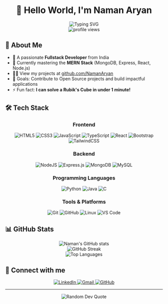 # <div align="center">👋 Hello World, I'm Naman Aryan</div>

<div align="center">
  <img src="https://readme-typing-svg.demolab.com?font=Fira+Code&duration=3000&pause=1000&color=2E97F7&center=true&vCenter=true&width=500&lines=Passionate+Fullstack+Developer;MERN+Stack+Enthusiast;Problem+Solver;Always+Learning" alt="Typing SVG" />
</div>

<div align="center">
  <img src="https://komarev.com/ghpvc/?username=namanaryan&label=Profile%20views&color=0e75b6&style=flat" alt="profile views" />
</div>

## 💫 About Me
- 🔭 A passionate **Fullstack Developer** from India
- 🌱 Currently mastering the **MERN Stack** (MongoDB, Express, React, Node.js)  
- 👨‍💻 View my projects at [github.com/NamanAryan](https://github.com/NamanAryan)
- 🎯 Goals: Contribute to Open Source projects and build impactful applications
- ⚡ Fun fact: **I can solve a Rubik's Cube in under 1 minute!**

## 🛠️ Tech Stack

<div align="center">
  
  ### Frontend
  ![HTML5](https://img.shields.io/badge/html5-%23E34F26.svg?style=for-the-badge&logo=html5&logoColor=white)
  ![CSS3](https://img.shields.io/badge/css3-%231572B6.svg?style=for-the-badge&logo=css3&logoColor=white)
  ![JavaScript](https://img.shields.io/badge/javascript-%23323330.svg?style=for-the-badge&logo=javascript&logoColor=%23F7DF1E)
  ![TypeScript](https://img.shields.io/badge/typescript-%23007ACC.svg?style=for-the-badge&logo=typescript&logoColor=white)
  ![React](https://img.shields.io/badge/react-%2320232a.svg?style=for-the-badge&logo=react&logoColor=%2361DAFB)
  ![Bootstrap](https://img.shields.io/badge/bootstrap-%23563D7C.svg?style=for-the-badge&logo=bootstrap&logoColor=white)
  ![TailwindCSS](https://img.shields.io/badge/tailwindcss-%2338B2AC.svg?style=for-the-badge&logo=tailwind-css&logoColor=white)

  ### Backend
  ![NodeJS](https://img.shields.io/badge/node.js-6DA55F?style=for-the-badge&logo=node.js&logoColor=white)
  ![Express.js](https://img.shields.io/badge/express.js-%23404d59.svg?style=for-the-badge&logo=express&logoColor=%2361DAFB)
  ![MongoDB](https://img.shields.io/badge/MongoDB-%234ea94b.svg?style=for-the-badge&logo=mongodb&logoColor=white)
  ![MySQL](https://img.shields.io/badge/mysql-%2300f.svg?style=for-the-badge&logo=mysql&logoColor=white)

  ### Programming Languages
  ![Python](https://img.shields.io/badge/python-3670A0?style=for-the-badge&logo=python&logoColor=ffdd54)
  ![Java](https://img.shields.io/badge/java-%23ED8B00.svg?style=for-the-badge&logo=java&logoColor=white)
  ![C](https://img.shields.io/badge/c-%2300599C.svg?style=for-the-badge&logo=c&logoColor=white)

  ### Tools & Platforms
  ![Git](https://img.shields.io/badge/git-%23F05033.svg?style=for-the-badge&logo=git&logoColor=white)
  ![GitHub](https://img.shields.io/badge/github-%23121011.svg?style=for-the-badge&logo=github&logoColor=white)
  ![Linux](https://img.shields.io/badge/Linux-FCC624?style=for-the-badge&logo=linux&logoColor=black)
  ![VS Code](https://img.shields.io/badge/Visual%20Studio%20Code-0078d7.svg?style=for-the-badge&logo=visual-studio-code&logoColor=white)
</div>

## 📊 GitHub Stats

<div align="center">
  <img src="https://github-readme-stats.vercel.app/api?username=namanaryan&show_icons=true&theme=tokyonight" alt="Naman's GitHub stats" />
</div>

<div align="center">
  <img src="https://github-readme-streak-stats.herokuapp.com/?user=namanaryan&theme=tokyonight" alt="GitHub Streak" />
</div>

<div align="center">
  <img src="https://github-readme-stats.vercel.app/api/top-langs/?username=namanaryan&layout=compact&theme=tokyonight" alt="Top Languages" />
</div>

## 🔗 Connect with me

<div align="center">
  <a href="https://linkedin.com/in/naman-aryan-3b1820296" target="_blank">
    <img src="https://img.shields.io/badge/LinkedIn-0077B5?style=for-the-badge&logo=linkedin&logoColor=white" alt="LinkedIn" />
  </a>
  <a href="mailto:namanaryan08@gmail.com" target="_blank">
    <img src="https://img.shields.io/badge/Gmail-D14836?style=for-the-badge&logo=gmail&logoColor=white" alt="Gmail" />
  </a>
  <a href="https://github.com/NamanAryan" target="_blank">
    <img src="https://img.shields.io/badge/GitHub-100000?style=for-the-badge&logo=github&logoColor=white" alt="GitHub" />
  </a>
</div>

---

<div align="center">
  <img src="https://quotes-github-readme.vercel.app/api?type=horizontal&theme=tokyonight" alt="Random Dev Quote" />
</div>
